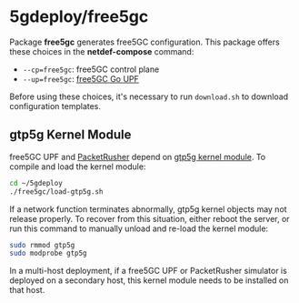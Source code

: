 # 5gdeploy/free5gc

Package **free5gc** generates free5GC configuration.
This package offers these choices in the **netdef-compose** command:

* `--cp=free5gc`: free5GC control plane
* `--up=free5gc`: [free5GC Go UPF](https://github.com/free5gc/go-upf)

Before using these choices, it's necessary to run `download.sh` to download configuration templates.

## gtp5g Kernel Module

free5GC UPF and [PacketRusher](../packetrusher/README.md) depend on [gtp5g kernel module](https://github.com/free5gc/gtp5g).
To compile and load the kernel module:

```bash
cd ~/5gdeploy
./free5gc/load-gtp5g.sh
```

If a network function terminates abnormally, gtp5g kernel objects may not release properly.
To recover from this situation, either reboot the server, or run this command to manually unload and re-load the kernel module:

```bash
sudo rmmod gtp5g
sudo modprobe gtp5g
```

In a multi-host deployment, if a free5GC UPF or PacketRusher simulator is deployed on a secondary host, this kernel module needs to be installed on that host.
